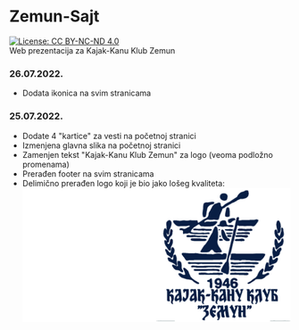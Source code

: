 ﻿# Zemun-Sajt
[![License: CC BY-NC-ND 4.0](https://img.shields.io/badge/License-CC_BY--NC--ND_4.0-lightgrey.svg)](https://creativecommons.org/licenses/by-nc-nd/4.0/)\
Web prezentacija za Kajak-Kanu Klub Zemun

### 26.07.2022.
* Dodata ikonica na svim stranicama

### 25.07.2022.
* Dodate 4 "kartice" za vesti na početnoj stranici
* Izmenjena glavna slika na početnoj stranici
* Zamenjen tekst "Kajak-Kanu Klub Zemun" za logo (veoma podložno promenama)
* Prerađen footer na svim stranicama
* Delimično prerađen logo koji je bio jako lošeg kvaliteta:
![alt text](https://github.com/jelisavac-l/Zemun-Sajt/blob/main/assets/Logos.png "Logo Title Text 1")



